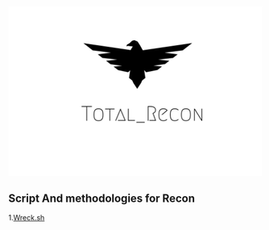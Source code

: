 ![alt text](./img/total_recon.png)


## Script And methodologies for Recon 

1.[Wreck.sh](./wreck.sh)
